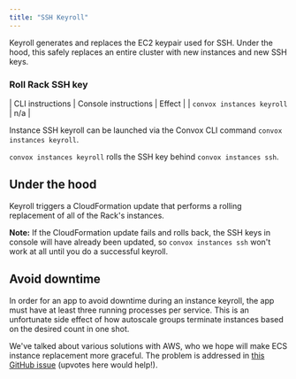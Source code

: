 ```yaml
---
title: "SSH Keyroll"
---
```


Keyroll generates and replaces the EC2 keypair used for SSH. Under the hood, this safely replaces an entire cluster with new instances and new SSH keys.


### Roll Rack SSH key 
 
| CLI instructions                      | Console instructions                          | Effect                                | 
| `convox instances keyroll`            | n/a                                           |  
 
Instance SSH keyroll can be launched via the Convox CLI command `convox instances keyroll`. 
 
`convox instances keyroll` rolls the SSH key behind `convox instances ssh`. 
 


## Under the hood

Keyroll triggers a CloudFormation update that performs a rolling replacement of all of the Rack's instances.

**Note:** If the CloudFormation update fails and rolls back, the SSH keys in console will have already been updated, so `convox instances ssh` won't work at all until you do a successful keyroll.


## Avoid downtime

In order for an app to avoid downtime during an instance keyroll, the app must have at least three running processes per service. This is an unfortunate side effect of how autoscale groups terminate instances based on the desired count in one shot.

We've talked about various solutions with AWS, who we hope will make ECS instance replacement more graceful. The problem is addressed in [this GitHub issue](https://github.com/aws/amazon-ecs-agent/issues/130) (upvotes here would help!).

